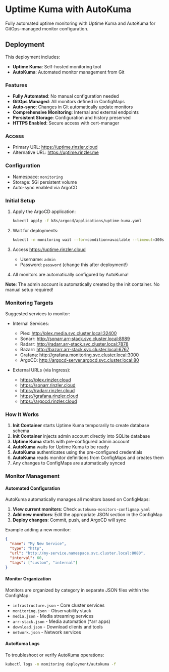 # Uptime Kuma with AutoKuma

Fully automated uptime monitoring with Uptime Kuma and AutoKuma for GitOps-managed monitor configuration.

## Deployment

This deployment includes:
- **Uptime Kuma**: Self-hosted monitoring tool
- **AutoKuma**: Automated monitor management from Git

### Features
- **Fully Automated**: No manual configuration needed
- **GitOps Managed**: All monitors defined in ConfigMaps
- **Auto-sync**: Changes in Git automatically update monitors
- **Comprehensive Monitoring**: Internal and external endpoints
- **Persistent Storage**: Configuration and history preserved
- **HTTPS Enabled**: Secure access with cert-manager

### Access
- Primary URL: https://uptime.rinzler.cloud
- Alternative URL: https://uptime.rinzler.me

### Configuration
- Namespace: `monitoring`
- Storage: 5Gi persistent volume
- Auto-sync enabled via ArgoCD

### Initial Setup
1. Apply the ArgoCD application:
   ```bash
   kubectl apply -f k8s/argocd/applications/uptime-kuma.yaml
   ```

2. Wait for deployments:
   ```bash
   kubectl -n monitoring wait --for=condition=available --timeout=300s deployment/uptime-kuma deployment/autokuma
   ```

3. Access https://uptime.rinzler.cloud
   - Username: `admin`
   - Password: `password` (change this after deployment!)
   
4. All monitors are automatically configured by AutoKuma!

**Note**: The admin account is automatically created by the init container. No manual setup required!

### Monitoring Targets
Suggested services to monitor:
- Internal Services:
  - Plex: http://plex.media.svc.cluster.local:32400
  - Sonarr: http://sonarr.arr-stack.svc.cluster.local:8989
  - Radarr: http://radarr.arr-stack.svc.cluster.local:7878
  - Bazarr: http://bazarr.arr-stack.svc.cluster.local:6767
  - Grafana: http://grafana.monitoring.svc.cluster.local:3000
  - ArgoCD: http://argocd-server.argocd.svc.cluster.local:80
  
- External URLs (via Ingress):
  - https://plex.rinzler.cloud
  - https://sonarr.rinzler.cloud
  - https://radarr.rinzler.cloud
  - https://grafana.rinzler.cloud
  - https://argocd.rinzler.cloud

### How It Works

1. **Init Container** starts Uptime Kuma temporarily to create database schema
2. **Init Container** injects admin account directly into SQLite database
3. **Uptime Kuma** starts with pre-configured admin account
4. **AutoKuma** waits for Uptime Kuma to be ready
5. **AutoKuma** authenticates using the pre-configured credentials
6. **AutoKuma** reads monitor definitions from ConfigMaps and creates them
7. Any changes to ConfigMaps are automatically synced

### Monitor Management

#### Automated Configuration
AutoKuma automatically manages all monitors based on ConfigMaps:

1. **View current monitors**: Check `autokuma-monitors-configmap.yaml`
2. **Add new monitors**: Edit the appropriate JSON section in the ConfigMap
3. **Deploy changes**: Commit, push, and ArgoCD will sync

Example adding a new monitor:
```json
{
  "name": "My New Service",
  "type": "http",
  "url": "http://my-service.namespace.svc.cluster.local:8080",
  "interval": 60,
  "tags": ["custom", "internal"]
}
```

#### Monitor Organization
Monitors are organized by category in separate JSON files within the ConfigMap:
- `infrastructure.json` - Core cluster services
- `monitoring.json` - Observability stack
- `media.json` - Media streaming services
- `arr-stack.json` - Media automation (*arr apps)
- `download.json` - Download clients and tools
- `network.json` - Network services

#### AutoKuma Logs
To troubleshoot or verify AutoKuma operations:
```bash
kubectl logs -n monitoring deployment/autokuma -f
```